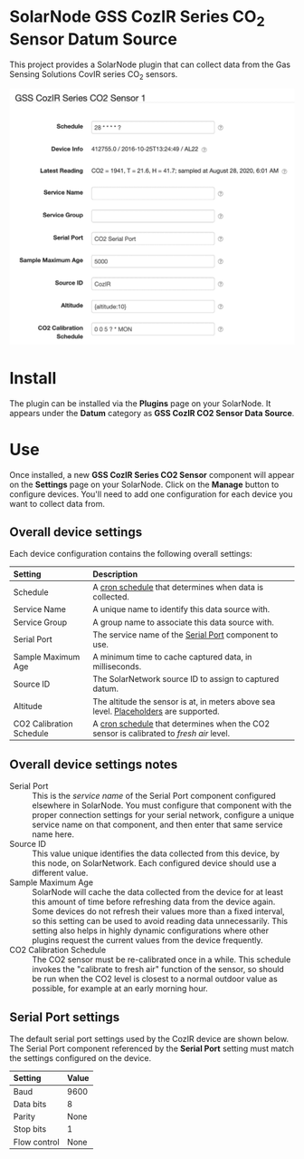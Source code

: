 # SolarNode GSS CozIR Series CO<sub>2</sub> Sensor Datum Source

This project provides a SolarNode plugin that can collect data from the Gas Sensing Solutions CovIR
series CO<sub>2</sub> sensors.

![settings](docs/solarnode-cozir-device-settings.png)

# Install

The plugin can be installed via the **Plugins** page on your SolarNode. It appears under the
**Datum** category as **GSS CozIR CO2 Sensor Data Source**.

# Use

Once installed, a new **GSS CozIR Series CO2 Sensor** component will appear on the **Settings** page
on your SolarNode. Click on the **Manage** button to configure devices. You'll need to add one
configuration for each device you want to collect data from.

## Overall device settings

Each device configuration contains the following overall settings:

| Setting            | Description |
|:-------------------|:------------|
| Schedule           | A [cron schedule][cron] that determines when data is collected. |
| Service Name       | A unique name to identify this data source with. |
| Service Group      | A group name to associate this data source with. |
| Serial Port        | The service name of the [Serial Port][rxtx] component to use. |
| Sample Maximum Age | A minimum time to cache captured data, in milliseconds. |
| Source ID          | The SolarNetwork source ID to assign to captured datum. |
| Altitude           | The altitude the sensor is at, in meters above sea level. [Placeholders][placeholders] are supported. |
| CO2 Calibration Schedule | A [cron schedule][cron] that determines when the CO2 sensor is calibrated to _fresh air_ level. |

## Overall device settings notes

<dl>
	<dt>Serial Port</dt>
	<dd>This is the <i>service name</i> of the Serial Port component configured elsewhere
	in SolarNode. You must configure that component with the proper connection settings
	for your serial network, configure a unique service name on that component, and then
	enter that same service name here.</dd>
	<dt>Source ID</dt>
	<dd>This value unique identifies the data collected from this device, by this node,
	 on SolarNetwork. Each configured device should use a different value.</dd>
	<dt>Sample Maximum Age</dt>
	<dd>SolarNode will cache the data collected from the device for at least
	this amount of time before refreshing data from the device again. Some devices
	do not refresh their values more than a fixed interval, so this setting can be
	used to avoid reading data unnecessarily. This setting also helps in highly
	dynamic configurations where other plugins request the current values from
	the device frequently.</dd>
	<dt>CO2 Calibration Schedule</dt>
	<dd>The CO2 sensor must be re-calibrated once in a while. This schedule invokes the "calibrate 
	to fresh air" function of the sensor, so should be run when the CO2 level is closest to a normal
	outdoor value as possible, for example at an early morning hour.</dd>
</dl>

## Serial Port settings

The default serial port settings used by the CozIR device are shown below. The Serial Port component
referenced by the **Serial Port** setting must match the settings configured on the device.

| Setting      | Value |
|:-------------|:------|
| Baud         | 9600  |
| Data bits    | 8     |
| Parity       | None  |
| Stop bits    | 1     |
| Flow control | None  |

[cron]: https://github.com/SolarNetwork/solarnetwork/wiki/SolarNode-Cron-Job-Syntax
[placeholders]: https://github.com/SolarNetwork/solarnetwork/wiki/SolarNode-Placeholders
[rxtx]: ../net.solarnetwork.node.io.serial.rxtx/
